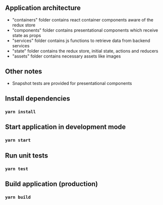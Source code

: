 ## Application architecture

* "containers" folder contains react container components aware of the redux store
* "components" folder contains presentational components which receive state as props
* "services" folder contains js functions to retrieve data from backend services
* "state" folder contains the redux store, initial state, actions and reducers
* "assets" folder contains necessary assets like images

## Other notes

* Snapshot tests are provided for presentational components

## Install dependencies

### `yarn install`

## Start application in development mode

### `yarn start`

## Run unit tests

### `yarn test`

## Build application (production)

### `yarn build`